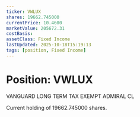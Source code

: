 ```yaml
---
ticker: VWLUX
shares: 19662.745000
currentPrice: 10.4600
marketValue: 205672.31
costBasis: 
assetClass: Fixed Income
lastUpdated: 2025-10-18T15:19:13
tags: [position, Fixed Income]
---
```


# Position: VWLUX

VANGUARD LONG TERM TAX EXEMPT ADMIRAL CL

Current holding of 19662.745000 shares.
